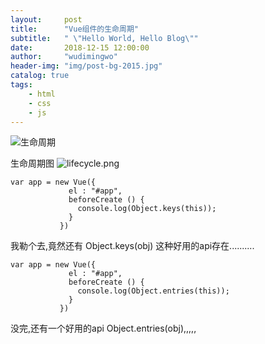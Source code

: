 ```yaml
---
layout:     post
title:      "Vue组件的生命周期"
subtitle:   " \"Hello World, Hello Blog\""
date:       2018-12-15 12:00:00
author:     "wudimingwo"
header-img: "img/post-bg-2015.jpg"
catalog: true
tags:
    - html
    - css
    - js
---
```




![生命周期](https://upload-images.jianshu.io/upload_images/13637909-9cfd46b508d75270.png?imageMogr2/auto-orient/strip%7CimageView2/2/w/1240)

生命周期图
![lifecycle.png](https://upload-images.jianshu.io/upload_images/13637909-115716c1df0a59ca.png?imageMogr2/auto-orient/strip%7CimageView2/2/w/1240)
```
var app = new Vue({
             el : "#app",
             beforeCreate () {
               console.log(Object.keys(this));
             }
           })
```
我勒个去,竟然还有 Object.keys(obj) 这种好用的api存在..........
```
var app = new Vue({
             el : "#app",
             beforeCreate () {
               console.log(Object.entries(this));
             }
           })
```
没完,还有一个好用的api Object.entries(obj),,,,,